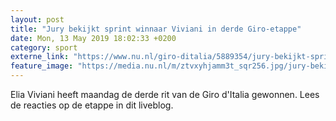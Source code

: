 ```yaml
---
layout: post
title: "Jury bekijkt sprint winnaar Viviani in derde Giro-etappe"
date: Mon, 13 May 2019 18:02:33 +0200
category: sport
externe_link: "https://www.nu.nl/giro-ditalia/5889354/jury-bekijkt-sprint-winnaar-viviani-in-derde-giro-etappe.html"
feature_image: "https://media.nu.nl/m/ztvxyhjamm3t_sqr256.jpg/jury-bekijkt-sprint-winnaar-viviani-in-derde-giro-etappe.jpg"
---
```


Elia Viviani heeft maandag de derde rit van de Giro d'Italia gewonnen. Lees de reacties op de etappe in dit liveblog.
